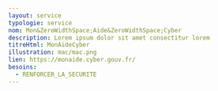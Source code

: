 ```yaml
---
layout: service
typologie: service
nom: Mon&ZeroWidthSpace;Aide&ZeroWidthSpace;Cyber
description: Lorem ipsum dolor sit amet consectitur lorem
titreHtml: MonAideCyber
illustration: mac/mac.png
lien: https://monaide.cyber.gouv.fr/
besoins:
  - RENFORCER_LA_SECURITE
---
```


